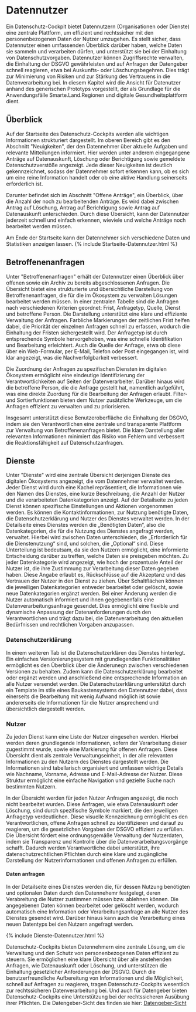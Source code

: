 # Datennutzer
Ein Datenschutz-Cockpit bietet Datennutzern (Organisationen oder Dienste) eine zentrale Plattform, um effizient und rechtssicher mit den personenbezogenen Daten der Nutzer umzugehen. Es stellt sicher, dass Datennutzer einen umfassenden Überblick darüber haben, welche Daten sie sammeln und verarbeiten dürfen, und unterstützt sie bei der Einhaltung von Datenschutzvorgaben. Datennutzer können Zugriffsrechte verwalten, die Einhaltung der DSGVO gewährleisten und auf Anfragen der Datengeber schnell reagieren, etwa bei Auskunfts- oder Löschungsbegehren. Dies trägt zur Minimierung von Risiken und zur Stärkung des Vertrauens in die Datenverarbeitung bei. In diesem Kapitel wird die Ansicht für Datenutzer anhand des generischen Prototyps vorgestellt, der als Grundlage für die Anwendungsfälle Smarte.Land.Regionen und digitale Gesundheitsplattform dient.

## Überblick
Auf der Startseite des Datenschutz-Cockpits werden alle wichtigen Informationen strukturiert dargestellt. Im oberen Bereich gibt es den Abschnitt "Neuigkeiten", der den Datennehmer über aktuelle Aufgaben und relevante Mitteilungen informiert. Hier werden unter anderem eingegangene Anträge auf Datenauskunft, Löschung oder Berichtigung sowie gemeldete Datenschutzverstöße angezeigt. Jede dieser Neuigkeiten ist deutlich gekennzeichnet, sodass der Datennehmer sofort erkennen kann, ob es sich um eine reine Information handelt oder ob eine aktive Handlung seinerseits erforderlich ist.

Darunter befindet sich im Abschnitt "Offene Anträge", ein Überblick, über die Anzahl der noch zu bearbeitenden Anträge. Es wird dabei zwischen Antrag auf Löschung, Antrag auf Berichtigung sowie Antrag auf Datenauskunft unterschieden. Durch diese Übersicht, kann der Datennutzer jederzeit schnell und einfach erkennen, wieviele und welche Anträge noch bearbeitet werden müssen.

Am Ende der Startseite kann der Datennehmer sich verschiedene Daten und Statistiken anzeigen lassen. 
{% include Startseite-Datennutzer.html %}

## Betroffenenanfragen

Unter "Betroffenenanfragen" erhält der Datennutzer einen Überblick über offenen sowie ein Archiv zu bereits abgeschlossenen Anfragen. Die Übersicht bietet eine strukturierte und übersichtliche Darstellung von Betroffenenanfragen, die für die im Ökosystem zu verwalten Lösungen bearbeitet werden müssen. In einer zentralen Tabelle sind die Anfragen nach verschiedenen Kriterien geordnet: Frist, Anfragetyp, Quelle, Dienst und betroffene Person. Die Darstellung unterstützt eine klare und effiziente Verwaltung der Anfragen.
Farbliche Markierungen der zeitlichen Frist helfen dabei, die Priorität der einzelnen Anfragen schnell zu erfassen, wodurch die Einhaltung der Fristen sichergestellt wird. Der Anfragetyp ist durch entsprechende Symbole hervorgehoben, was eine schnelle Identifikation und Bearbeitung erleichtert. Auch die Quelle der Anfrage, etwa ob diese über ein Web-Formular, per E-Mail, Telefon oder Post eingegangen ist, wird klar angezeigt, was die Nachverfolgbarkeit verbessert.

Die Zuordnung der Anfragen zu spezifischen Diensten im digitalen Ökosystem ermöglicht eine eindeutige Identifizierung der Verantwortlichkeiten auf Seiten der Datenverarbeiter. Darüber hinaus wird die betroffene Person, die die Anfrage gestellt hat, namentlich aufgeführt, was eine direkte Zuordung für die Bearbeitung der Anfragen erlaubt. Filter- und Sortierfunktionen bieten dem Nutzer zusätzliche Werkzeuge, um die Anfragen effizient zu verwalten und zu priorisieren.

Insgesamt unterstützt diese Benutzeroberfläche die Einhaltung der DSGVO, indem sie den Verantwortlichen eine zentrale und transparente Plattform zur Verwaltung von Betroffenenanfragen bietet. Die klare Darstellung aller relevanten Informationen minimiert das Risiko von Fehlern und verbessert die Reaktionsfähigkeit auf Datenschutzanfragen.

## Dienste

Unter "Dienste" wird eine zentrale Übersicht derjenigen Dienste des digitalen Ökosystems angezeigt, die vom Datennehmer verwaltet werden. Jeder Dienst wird durch eine Kachel repräsentiert, die Informationen wie den Namen des Dienstes, eine kurze Beschreibung, die Anzahl der Nutzer und die verarbeiteten Datenkategorien anzeigt. Auf der Detailseite zu jeden Dienst können spezifische Einstellungen und Aktionen vorgenommen werden. Es können die Kontaktinformationen, zur Nutzung benötigte Daten, die Datenschutzerklärung und Nutzer des Dienstes verwaltet werden. In der Detailseite eines Dienstes werden die „Benötigten Daten“, also die Datenkategorien, die für die Nutzung des Dienstes angefragt werden, verwaltet. Hierbei wird zwischen Daten unterschieden, die „Erforderlich für die Dienstenutzung“ sind, und solchen, die „Optional“ sind. Diese Unterteilung ist bedeutsam, da sie den Nutzern ermöglicht, eine informierte Entscheidung darüber zu treffen, welche Daten sie preisgeben möchten. Zu jeder Datenkategorie wird angezeigt, wie hoch der prozentuale Anteil der Nutzer ist, die ihre Zustimmung zur Verarbeitung dieser Daten gegeben haben. Diese Angabe erlaubt es, Rückschlüsse auf die Akzeptanz und das Vertrauen der Nutzer in den Dienst zu ziehen.
Über Schaltflächen können die jeweiligen Datenkategorien entweder bearbeitet oder gelöscht, sowie neue Datenkategorien ergänzt werden. Bei einer Änderung werden die Nutzer automatisch informiert und ihnen gegebenenfalls eine Datenverarbeitungsanfrage gesendet. Dies ermöglicht eine flexible und dynamische Anpassung der Datenanforderungen durch den Verantwortlichen und trägt dazu bei, die Datenverarbeitung den aktuellen Bedürfnissen und rechtlichen Vorgaben anzupassen.

### Datenschutzerklärung

In einem weiteren Tab ist die Datenschutzerklären des Dienstes hinterlegt. Ein einfaches Versionierungssystem mit grundlegenden Funktionalitäten ermöglicht es den Überblick über die Änderunegn zwischen verschiedenen Versionen zu behalten. Zudem kann die Datenschutzerklärung bearbeitet oder ergänzt werden und anschließend eine entsprechende Information an alle Nutzer versendet werden. Die Datenschutzerklärung unterstützt durch ein Template im stile eines Baukastensystems den Datennutzer dabei, dass einerseits die Bearbeitung mit wenig Aufwand möglich ist sowie andererseits die Informationen für die Nutzer ansprechend und übersichtlich dargestellt werden.

### Nutzer

Zu jeden Dienst kann eine Liste der Nutzer eingesehen werden. Hierbei werden deren grundlegende Informationen, sofern der Verarbeitung dieser zugestimmt wurde, sowie eine Markierung für offenen Anfragen.
Diese Übersicht dient als zentrale Verwaltungseinheit, in der alle relevanten Informationen zu den Nutzern des Dienstes dargestellt werden. Die Informationen sind tabellarisch organisiert und umfassen wichtige Details wie Nachname, Vorname, Adresse und E-Mail-Adresse der Nutzer. Diese Struktur ermöglicht eine einfache Navigation und gezielte Suche nach bestimmten Nutzern.

In der Übersicht werden für jeden Nutzer Anfragen angezeigt, die noch nicht bearbeitet wurden. Diese Anfragen, wie etwa Datenauskunft oder Löschung, sind durch spezifische Symbole markiert, die den jeweiligen Anfragetyp verdeutlichen. Diese visuelle Kennzeichnung ermöglicht es den Verantwortlichen, offene Anfragen schnell zu identifizieren und darauf zu reagieren, um die gesetzlichen Vorgaben der DSGVO effizient zu erfüllen. Die Übersicht fördert eine ordnungsgemäße Verwaltung der Nutzerdaten, indem sie Transparenz und Kontrolle über die Datenverarbeitungsvorgänge schafft. Dadurch werden Verantwortliche dabei unterstützt, ihre datenschutzrechtlichen Pflichten durch eine klare und zugängliche Darstellung der Nutzerinformationen und offenen Anfragen zu erfüllen.

#### Daten anfragen

In der Detailseite eines Dienstes werden die, für dessen Nutzung benötigten und optionalen Daten durch den Datennehemr festgelegt, deren Verabreitung die Nutzer zustimmen müssen bzw. ablehnen können. Die angegebenen Daten können bearbeitet oder gelöscht werden, wodurch automatisch eine Information oder Verarbeitungsanfrage an alle Nutzer des Dienstes gesendet wird. Darüber hinaus kann auch die Verarbeitung eines neuen Datentyps bei den Nutzern angefragt werden.

{% include Dienste-Datennutzer.html %}

Datenschutz-Cockpits bieten Datennehmern eine zentrale Lösung, um die Verwaltung und den Schutz von personenbezogenen Daten effizient zu steuern. Sie ermöglichen eine klare Übersicht über alle anstehenden Anfragen, wie Datenauskunft oder Löschung, und unterstützen die Einhaltung gesetzlicher Anforderungen der DSGVO. Durch die benutzerfreundliche Aufbereitung von Informationen und die Möglichkeit, schnell auf Anfragen zu reagieren, tragen Datenschutz-Cockpits wesentlich zur rechtssicheren Datenverarbeitung bei. Und auch für Datengeber bieten Datenschutz-Cockpits eine Unterstützung bei der rechtssicheren Ausübung ihrer Pflichten. Die Datengeber-Sicht des finden sie hier: [Datengeber-Sicht](/Daccord/Realisierung/UX-Design/ZentraleDatenschutz-Cockpits/Datengeber)


